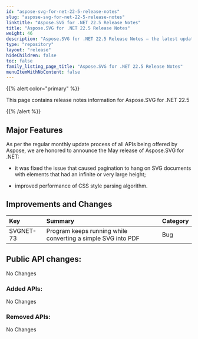 ```yaml
---
id: "aspose-svg-for-net-22-5-release-notes"
slug: "aspose-svg-for-net-22-5-release-notes"
linktitle: "Aspose.SVG for .NET 22.5 Release Notes"
title: "Aspose.SVG for .NET 22.5 Release Notes"
weight: 46
description: "Aspose.SVG for .NET 22.5 Release Notes – the latest updates and fixes."
type: "repository"
layout: "release"
hideChildren: false
toc: false
family_listing_page_title: "Aspose.SVG for .NET 22.5 Release Notes"
menuItemWithNoContent: false
---
```

{{% alert color="primary" %}}

This page contains release notes information for Aspose.SVG for .NET 22.5

{{% /alert %}}

## **Major Features**

As per the regular monthly update process of all APIs being offered by Aspose, we are honored to announce the May release of Aspose.SVG for .NET:

* it was fixed the issue that caused pagination to hang on SVG documents with elements that had an infinite or very large height;

* improved performance of CSS style parsing algorithm.

## **Improvements and Changes**

|**Key**|**Summary**|**Category**|
| :- | :- | :- |
|SVGNET-73|Program keeps running while converting a simple SVG into PDF|Bug|

## **Public API changes:**

No Changes

### **Added APIs:**

No Changes

### **Removed APIs:**

No Changes
